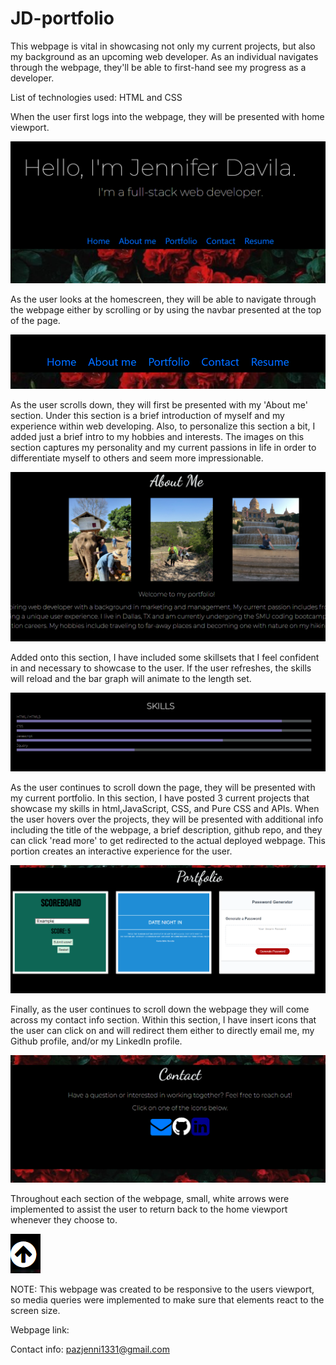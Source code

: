 # JD-portfolio
This webpage is vital in showcasing not only my current projects, but also my background as an upcoming web developer. As an individual navigates through the webpage, they'll be able to first-hand see my progress as a developer.

List of technologies used: HTML and CSS

When the user first logs into the webpage, they will be presented with home viewport.

![This image shows the first viewport the user sees when first getting onto the website](https://raw.githubusercontent.com/pazjenni04/JD-portfolio/main/images/intro-page_img.PNG)

As the user looks at the homescreen, they will be able to navigate through the webpage either by scrolling or by using the navbar presented at the top of the page.

![This image shows the navbar and the different options that the user can choose from.  The user can press 'home', 'About me', 'Portfolio', 'Contact', or 'Resume'](https://raw.githubusercontent.com/pazjenni04/JD-portfolio/main/images/navbar-img.PNG)

As the user scrolls down, they will first be presented with my 'About me' section. Under this section is a brief introduction of myself and my experience within web developing. Also, to personalize this section a bit, I added just a brief intro to my hobbies and interests. The images on this section captures my personality and my current passions in life in order to differentiate myself to others and seem more impressionable.

![This image shows the section 'About me'](https://raw.githubusercontent.com/pazjenni04/JD-portfolio/main/images/about-me_img.PNG)

Added onto this section, I have included some skillsets that I feel confident in and necessary to showcase to the user.  If the user refreshes, the skills will reload and the bar graph will animate to the length set.

![This image shows the skills section within the 'About me'](https://raw.githubusercontent.com/pazjenni04/JD-portfolio/main/images/skills-img.PNG)

As the user continues to scroll down the page, they will be presented with my current portfolio.  In this section, I have posted 3 current projects that showcase my skills in  html,JavaScript, CSS, and Pure CSS and APIs.  When the user hovers over the projects, they will be presented with additional info including the title of the webpage, a brief description, github repo, and they can click 'read more' to get redirected to the actual deployed webpage.  This portion creates an interactive experience for the user.

![This image shows examples of the projects within my portfolio](https://raw.githubusercontent.com/pazjenni04/JD-portfolio/main/images/portfolio-img.PNG)

Finally, as the user continues to scroll down the webpage they will come across my contact info section.  Within this section, I have insert icons that the user can click on and will redirect them either to directly email me, my Github profile, and/or my LinkedIn profile.

![This image shows the contact section within the webpage.  User can click on one of the presented icons to contact me either via email, github profile, or LinkedIn](https://raw.githubusercontent.com/pazjenni04/JD-portfolio/main/images/contact-img.PNG)

Throughout each section of the webpage, small, white arrows were implemented to assist the user to return back to the home viewport whenever they choose to.

![This image shows a picture of the arrow that the user can use to return to the home viewport](https://raw.githubusercontent.com/pazjenni04/JD-portfolio/main/images/return-img.PNG)

NOTE: This webpage was created to be responsive to the users viewport, so media queries were implemented to make sure that elements react to the screen size.

Webpage link: 

Contact info: pazjenni1331@gmail.com
